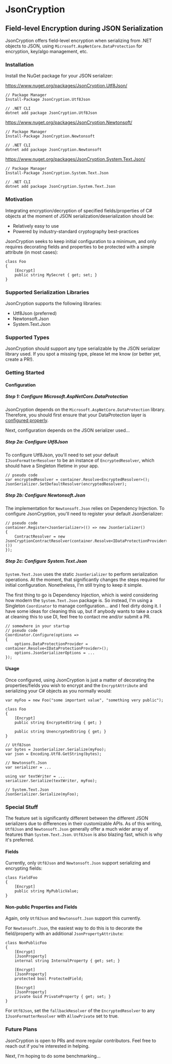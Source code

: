 # JsonCryption
## Field-level Encryption during JSON Serialization
JsonCryption offers field-level encryption when serializing from .NET objects to JSON, using `Microsoft.AspNetCore.DataProtection` for encryption, key/algo management, etc.

### Installation
Install the NuGet package for your JSON serializer:

https://www.nuget.org/packages/JsonCryption.Utf8Json/
```
// Package Manager
Install-Package JsonCryption.Utf8Json

// .NET CLI
dotnet add package JsonCryption.Utf8Json
```

https://www.nuget.org/packages/JsonCryption.Newtonsoft/
```
// Package Manager
Install-Package JsonCryption.Newtonsoft

// .NET CLI
dotnet add package JsonCryption.Newtonsoft
```

https://www.nuget.org/packages/JsonCryption.System.Text.Json/
```
// Package Manager
Install-Package JsonCryption.System.Text.Json

// .NET CLI
dotnet add package JsonCryption.System.Text.Json
```

### Motivation
Integrating encryption/decryption of specified fields/properties of C# objects at the moment of JSON serialization/deserialization should be:
- Relatively easy to use
- Powered by industry-standard cryptography best-practices

JsonCryption seeks to keep initial configuration to a minimum, and only requires decorating fields and properties to be protected with a simple attribute (in most cases):
```
class Foo
{
    [Encrypt]
    public string MySecret { get; set; }
}
```

### Supported Serialization Libraries
JsonCryption supports the following libraries:
- Utf8Json (preferred)
- Newtonsoft.Json
- System.Text.Json

### Supported Types
JsonCryption should support any type serializable by the JSON serializer library used. If you spot a missing type, please let me know (or better yet, create a PR!).

### Getting Started
#### Configuration
##### Step 1: Configure Microsoft.AspNetCore.DataProtection
JsonCryption depends on the `Microsoft.AspNetCore.DataProtection` library. Therefore, you should first ensure that your DataProtection layer is [configured properly](https://docs.microsoft.com/en-us/aspnet/core/security/data-protection/configuration/).

Next, configuration depends on the JSON serializer used...

##### Step 2a: Configure Utf8Json
To configure Utf8Json, you'll need to set your default `IJsonFormatterResolver` to be an instance of `EncryptedResolver`, which should have a Singleton lfietime in your app.
```
// pseudo code
var encryptedResolver = container.Resolve<EncryptedResolver>();
JsonSerializer.SetDefaultResolver(encryptedResolver);
```

##### Step 2b: Configure Newtonsoft.Json
The implementation for `Newtonsoft.Json` relies on Dependency Injection. To configure JsonCryption, you'll need to register your default JsonSerializer:
```
// pseudo code
container.Register<JsonSerializer>(() => new JsonSerializer()
{
    ContractResolver = new JsonCryptionContractResolver(container.Resolve<IDataProtectionProvider>())
});
```

##### Step 2c: Configure System.Text.Json
`System.Text.Json` uses the static `JsonSerializer` to perform serialization operations. At the moment, that significantly changes the steps required for initial configuration. Nonetheless, I'm still trying to keep it simple.

The first thing to go is Dependency Injection, which is weird considering how modern the `System.Text.Json` package is. So instead, I'm using a Singleton `Coordinator` to manage configuration... and I feel dirty doing it. I have some ideas for cleaning this up, but if anybody wants to take a crack at cleaning this to use DI, feel free to contact me and/or submit a PR.

```
// somewhere in your startup
// pseudo code
Coordinator.Configure(options =>
{
    options.DataProtectionProvider = container.Resolve<IDataProtectionProvider>();
    options.JsonSerializerOptions = ...
});
```

#### Usage
Once configured, using JsonCryption is just a matter of decorating the properties/fields you wish to encrypt and the `EncryptAttribute` and serializing your C# objects as you normally would:
```
var myFoo = new Foo("some important value", "something very public");

class Foo
{
    [Encrypt]
    public string EncryptedString { get; }
  
    public string UnencryptedString { get; }
}

// Utf8Json
var bytes = JsonSerializer.Serialize(myFoo);
var json = Encoding.Utf8.GetString(bytes);

// Newtonsoft.Json
var serializer = ...

using var textWriter = ...
serializer.Serialize(textWriter, myFoo);

// System.Text.Json
JsonSerializer.Serialize(myFoo);
```

### Special Stuff
The feature set is significantly different between the different JSON serializers due to differences in their customizable APIs. As of this writing, `Utf8Json` and `Newtonsoft.Json` generally offer a much wider array of features than `System.Text.Json`. `Utf8Json` is also blazing fast, which is why it's preferred.

#### Fields
Currently, only `Utf8Json` and `Newtonsoft.Json` support serializing and encrypting fields:
```
class FieldFoo
{
    [Encrypt]
    public string MyPublicValue;
}
```

#### Non-public Properties and Fields
Again, only `Utf8Json` and `Newtonsoft.Json` support this currently.

For `Newtonsoft.Json`, the easiest way to do this is to decorate the field/property with an additional `JsonPropertyAttribute`:
```
class NonPublicFoo
{
    [Encrypt]
    [JsonProperty]
    internal string InternalProperty { get; set; }
  
    [Encrypt]
    [JsonProperty]
    protected bool ProtectedField;
  
    [Encrypt]
    [JsonProperty]
    private Guid PrivateProperty { get; set; }
}
```

For `Utf8Json`, set the `fallbackResolver` of the `EncryptedResolver` to any `IJsonFormatterResolver` with `AllowPrivate` set to true.

### Future Plans
JsonCryption is open to PRs and more regular contributors. Feel free to reach out if you're interested in helping.

Next, I'm hoping to do some benchmarking...

